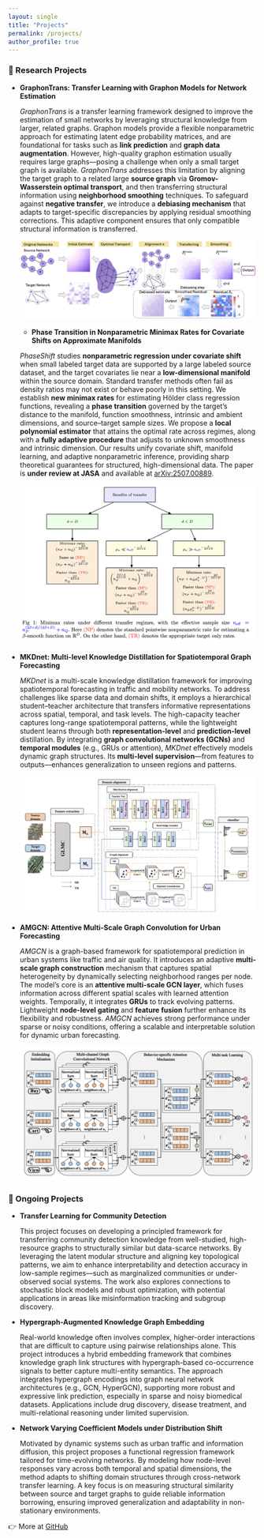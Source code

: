```yaml
---
layout: single
title: "Projects"
permalink: /projects/
author_profile: true
---
```




<!-- Custom font styling for homepage -->
<style>
.splash .page__content p,
.page__content p,
.archive__item-excerpt,
.archive__item-body {
  font-family: "Georgia", serif;
  font-size: 16px;
  line-height: 1.7;
  color: #2a2a2a;
  margin-bottom: 1.2em;
}

.page__title {
  font-family: "Georgia", serif;
  font-size: 28px;
  font-weight: 500;
}
</style>




### 🔬 Research Projects

- **GraphonTrans: Transfer Learning with Graphon Models for Network Estimation**

  *GraphonTrans* is a transfer learning framework designed to improve the estimation of small networks by leveraging structural knowledge from larger, related graphs. Graphon models provide a flexible nonparametric approach for estimating latent edge probability matrices, and are foundational for tasks such as **link prediction** and **graph data augmentation**. However, high-quality graphon estimation usually requires large graphs—posing a challenge when only a small target graph is available. *GraphonTrans* addresses this limitation by aligning the target graph to a related large **source graph** via **Gromov-Wasserstein optimal transport**, and then transferring structural information using **neighborhood smoothing** techniques. To safeguard against **negative transfer**, we introduce a **debiasing mechanism** that adapts to target-specific discrepancies by applying residual smoothing corrections. This adaptive component ensures that only compatible structural information is transferred.

  ![GraphonTrans Workflow](/assets/images/graphontrans_workflow.jpg)

  - **Phase Transition in Nonparametric Minimax Rates for Covariate Shifts on Approximate Manifolds**

  *PhaseShift* studies **nonparametric regression under covariate shift** when small labeled target data are supported by a large labeled source dataset, and the target covariates lie near a **low-dimensional manifold** within the source domain. Standard transfer methods often fail as density ratios may not exist or behave poorly in this setting. We establish **new minimax rates** for estimating Hölder class regression functions, revealing a **phase transition** governed by the target’s distance to the manifold, function smoothness, intrinsic and ambient dimensions, and source–target sample sizes. We propose a **local polynomial estimator** that attains the optimal rate across regimes, along with a **fully adaptive procedure** that adjusts to unknown smoothness and intrinsic dimension. Our results unify covariate shift, manifold learning, and adaptive nonparametric inference, providing sharp theoretical guarantees for structured, high-dimensional data. The paper is **under review at JASA** and available at [arXiv:2507.00889](https://arxiv.org/abs/2507.00889).


  ![PhaseShift Workflow](/assets/images/phaseshift_workflow.jpg)




- **MKDnet: Multi-level Knowledge Distillation for Spatiotemporal Graph Forecasting**

  *MKDnet* is a multi-scale knowledge distillation framework for improving spatiotemporal forecasting in traffic and mobility networks. To address challenges like sparse data and domain shifts, it employs a hierarchical student–teacher architecture that transfers informative representations across spatial, temporal, and task levels. The high-capacity teacher captures long-range spatiotemporal patterns, while the lightweight student learns through both **representation-level** and **prediction-level** distillation. By integrating **graph convolutional networks (GCNs)** and **temporal modules** (e.g., GRUs or attention), *MKDnet* effectively models dynamic graph structures. Its **multi-level supervision**—from features to outputs—enhances generalization to unseen regions and patterns.
  
  ![MKDnet Workflow](/assets/images/mkdnet_workflow.jpg)



- **AMGCN: Attentive Multi-Scale Graph Convolution for Urban Forecasting**

  *AMGCN* is a graph-based framework for spatiotemporal prediction in urban systems like traffic and air quality. It introduces an adaptive **multi-scale graph construction** mechanism that captures spatial heterogeneity by dynamically selecting neighborhood ranges per node. The model’s core is an **attentive multi-scale GCN layer**, which fuses information across different spatial scales with learned attention weights. Temporally, it integrates **GRUs** to track evolving patterns. Lightweight **node-level gating** and **feature fusion** further enhance its flexibility and robustness. *AMGCN* achieves strong performance under sparse or noisy conditions, offering a scalable and interpretable solution for dynamic urban forecasting.

  ![AMGCN Workflow](/assets/images/amgcn_workflow.jpg)


### 🚧 Ongoing Projects

- **Transfer Learning for Community Detection**

  This project focuses on developing a principled framework for transferring community detection knowledge from well-studied, high-resource graphs to structurally similar but data-scarce networks. By leveraging the latent modular structure and aligning key topological patterns, we aim to enhance interpretability and detection accuracy in low-sample regimes—such as marginalized communities or under-observed social systems. The work also explores connections to stochastic block models and robust optimization, with potential applications in areas like misinformation tracking and subgroup discovery.

- **Hypergraph-Augmented Knowledge Graph Embedding**

  Real-world knowledge often involves complex, higher-order interactions that are difficult to capture using pairwise relationships alone. This project introduces a hybrid embedding framework that combines knowledge graph link structures with hypergraph-based co-occurrence signals to better capture multi-entity semantics. The approach integrates hypergraph encodings into graph neural network architectures (e.g., GCN, HyperGCN), supporting more robust and expressive link prediction, especially in sparse and noisy biomedical datasets. Applications include drug discovery, disease treatment, and multi-relational reasoning under limited supervision.

- **Network Varying Coefficient Models under Distribution Shift**
  
  Motivated by dynamic systems such as urban traffic and information diffusion, this project proposes a functional regression framework tailored for time-evolving networks. By modeling how node-level responses vary across both temporal and spatial dimensions, the method adapts to shifting domain structures through cross-network transfer learning. A key focus is on measuring structural similarity between source and target graphs to guide reliable information borrowing, ensuring improved generalization and adaptability in non-stationary environments.


👉 More at [GitHub](https://github.com/olivia3395)
